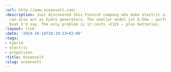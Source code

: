 ```yaml
---
:url: http://www.oceanvolt.com/
:description: Just discovered this Finnish company who make electric saildrives which
  can also act as hydro generators. The smaller model ist 8.5kw - perfect for a 30ft
  boat I'd say. The only problem is it costs ~€12k – plus batteries.
:layout: link
:date: '2014-10-18T18:19:23+02:00'
:tags:
- hybrid
- electric
- propulsion
:title: Oceanvolt
:slug: oceanvolt
---
```

